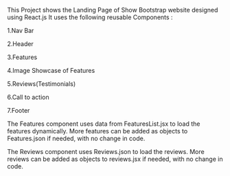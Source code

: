 This Project shows the Landing Page of Show Bootstrap website designed using React.js
It uses the following reusable Components :

  1.Nav Bar
  
  2.Header
  
  3.Features
  
  4.Image Showcase of Features
  
  5.Reviews(Testimonials)
  
  6.Call to action 
  
  7.Footer

The Features component uses data from FeaturesList.jsx to load the features dynamically.
More features can be added as objects to Features.json if needed, with no change in code.

The Reviews component uses Reviews.json to load the reviews.
More reviews can be added as objects to reviews.jsx if needed, with no change in code.

